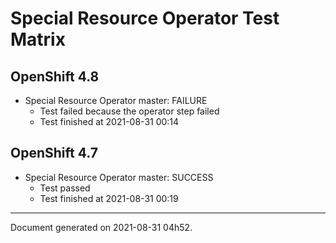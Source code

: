 
Special Resource Operator Test Matrix
=====================================

OpenShift 4.8
-------------


* Special Resource Operator master: FAILURE
  - Test failed because the operator step failed
  - Test finished at 2021-08-31 00:14

OpenShift 4.7
-------------


* Special Resource Operator master: SUCCESS
  - Test passed
  - Test finished at 2021-08-31 00:19


---
Document generated on 2021-08-31 04h52.
